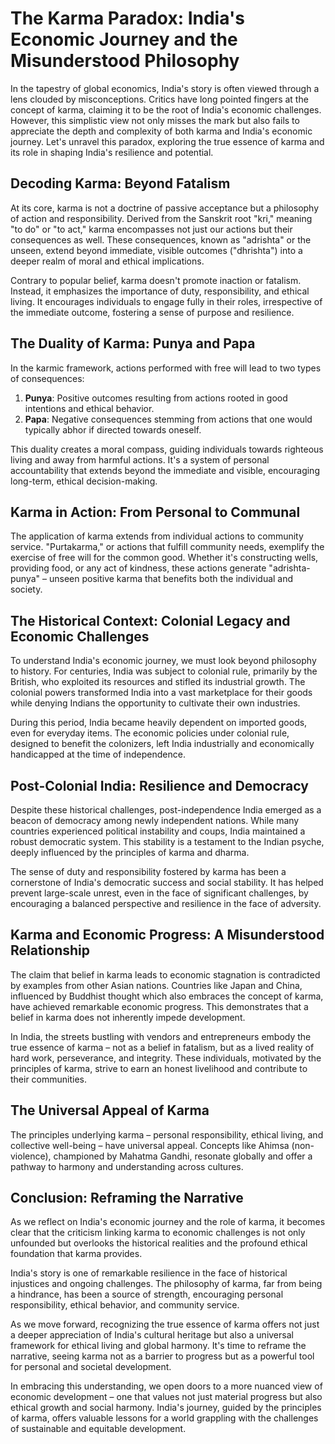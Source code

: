 # The Karma Paradox: India's Economic Journey and the Misunderstood Philosophy

In the tapestry of global economics, India's story is often viewed through a lens clouded by misconceptions. Critics have long pointed fingers at the concept of karma, claiming it to be the root of India's economic challenges. However, this simplistic view not only misses the mark but also fails to appreciate the depth and complexity of both karma and India's economic journey. Let's unravel this paradox, exploring the true essence of karma and its role in shaping India's resilience and potential.

## Decoding Karma: Beyond Fatalism

At its core, karma is not a doctrine of passive acceptance but a philosophy of action and responsibility. Derived from the Sanskrit root "kri," meaning "to do" or "to act," karma encompasses not just our actions but their consequences as well. These consequences, known as "adrishta" or the unseen, extend beyond immediate, visible outcomes ("dhrishta") into a deeper realm of moral and ethical implications.

Contrary to popular belief, karma doesn't promote inaction or fatalism. Instead, it emphasizes the importance of duty, responsibility, and ethical living. It encourages individuals to engage fully in their roles, irrespective of the immediate outcome, fostering a sense of purpose and resilience.

## The Duality of Karma: Punya and Papa

In the karmic framework, actions performed with free will lead to two types of consequences:

1. **Punya**: Positive outcomes resulting from actions rooted in good intentions and ethical behavior.
2. **Papa**: Negative consequences stemming from actions that one would typically abhor if directed towards oneself.

This duality creates a moral compass, guiding individuals towards righteous living and away from harmful actions. It's a system of personal accountability that extends beyond the immediate and visible, encouraging long-term, ethical decision-making.

## Karma in Action: From Personal to Communal

The application of karma extends from individual actions to community service. "Purtakarma," or actions that fulfill community needs, exemplify the exercise of free will for the common good. Whether it's constructing wells, providing food, or any act of kindness, these actions generate "adrishta-punya" – unseen positive karma that benefits both the individual and society.

## The Historical Context: Colonial Legacy and Economic Challenges

To understand India's economic journey, we must look beyond philosophy to history. For centuries, India was subject to colonial rule, primarily by the British, who exploited its resources and stifled its industrial growth. The colonial powers transformed India into a vast marketplace for their goods while denying Indians the opportunity to cultivate their own industries.

During this period, India became heavily dependent on imported goods, even for everyday items. The economic policies under colonial rule, designed to benefit the colonizers, left India industrially and economically handicapped at the time of independence.

## Post-Colonial India: Resilience and Democracy

Despite these historical challenges, post-independence India emerged as a beacon of democracy among newly independent nations. While many countries experienced political instability and coups, India maintained a robust democratic system. This stability is a testament to the Indian psyche, deeply influenced by the principles of karma and dharma.

The sense of duty and responsibility fostered by karma has been a cornerstone of India's democratic success and social stability. It has helped prevent large-scale unrest, even in the face of significant challenges, by encouraging a balanced perspective and resilience in the face of adversity.

## Karma and Economic Progress: A Misunderstood Relationship

The claim that belief in karma leads to economic stagnation is contradicted by examples from other Asian nations. Countries like Japan and China, influenced by Buddhist thought which also embraces the concept of karma, have achieved remarkable economic progress. This demonstrates that a belief in karma does not inherently impede development.

In India, the streets bustling with vendors and entrepreneurs embody the true essence of karma – not as a belief in fatalism, but as a lived reality of hard work, perseverance, and integrity. These individuals, motivated by the principles of karma, strive to earn an honest livelihood and contribute to their communities.

## The Universal Appeal of Karma

The principles underlying karma – personal responsibility, ethical living, and collective well-being – have universal appeal. Concepts like Ahimsa (non-violence), championed by Mahatma Gandhi, resonate globally and offer a pathway to harmony and understanding across cultures.

## Conclusion: Reframing the Narrative

As we reflect on India's economic journey and the role of karma, it becomes clear that the criticism linking karma to economic challenges is not only unfounded but overlooks the historical realities and the profound ethical foundation that karma provides.

India's story is one of remarkable resilience in the face of historical injustices and ongoing challenges. The philosophy of karma, far from being a hindrance, has been a source of strength, encouraging personal responsibility, ethical behavior, and community service.

As we move forward, recognizing the true essence of karma offers not just a deeper appreciation of India's cultural heritage but also a universal framework for ethical living and global harmony. It's time to reframe the narrative, seeing karma not as a barrier to progress but as a powerful tool for personal and societal development.

In embracing this understanding, we open doors to a more nuanced view of economic development – one that values not just material progress but also ethical growth and social harmony. India's journey, guided by the principles of karma, offers valuable lessons for a world grappling with the challenges of sustainable and equitable development.